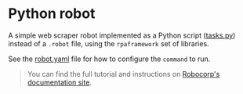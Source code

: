 # Python robot

A simple web scraper robot implemented as a Python script ([tasks.py](./tasks.py)) instead of a `.robot` file, using the `rpaframework` set of libraries.

See the [robot.yaml](./robot.yaml) file for how to configure the `command` to run.

> You can find the full tutorial and instructions on [Robocorp's documentation site](https://robocorp.com/docs/development-guide/python/python-robot).
